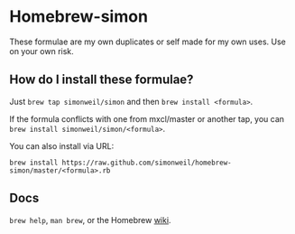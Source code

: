 Homebrew-simon
==============
These formulae are my own duplicates or self made for my own uses.
Use on your own risk.

How do I install these formulae?
--------------------------------
Just `brew tap simonweil/simon` and then `brew install <formula>`.

If the formula conflicts with one from mxcl/master or another tap, you can `brew install simonweil/simon/<formula>`.

You can also install via URL:

```
brew install https://raw.github.com/simonweil/homebrew-simon/master/<formula>.rb
```

Docs
----
`brew help`, `man brew`, or the Homebrew [wiki][].

[wiki]:http://wiki.github.com/mxcl/homebrew
